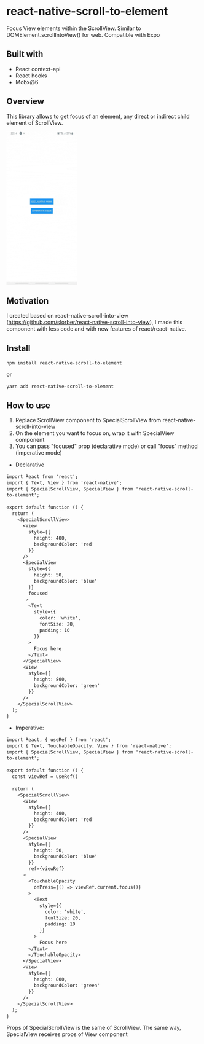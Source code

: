 
# react-native-scroll-to-element

Focus View elements within the ScrollView. Similar to DOMElement.scrollIntoView() for web. Compatible with Expo

## Built with

- React context-api
- React hooks
- Mobx@6

## Overview

This library allows to get focus of an element, any direct or indirect child element of ScrollView.

<img align="center" alt="preview" height="400px" src="./assets/demo.gif" />


## Motivation

I created based on react-native-scroll-into-view (https://github.com/slorber/react-native-scroll-into-view), I made this component with less code and with new features of react/react-native.


## Install

```
npm install react-native-scroll-to-element
```
or
```
yarn add react-native-scroll-to-element
```

## How to use

1. Replace ScrollView component to SpecialScrollView from react-native-scroll-into-view
2. On the element you want to focus on, wrap it with SpecialView component
3. You can pass "focused" prop (declarative mode) or call "focus" method (imperative mode)

- Declarative
```tsx
import React from 'react';
import { Text, View } from 'react-native';
import { SpecialScrollView, SpecialView } from 'react-native-scroll-to-element';

export default function () {
  return (
    <SpecialScrollView>
      <View
        style={{
          height: 400,
          backgroundColor: 'red'
        }}
      />
      <SpecialView
        style={{
          height: 50,
          backgroundColor: 'blue'
        }}
        focused
       >
        <Text 
          style={{
            color: 'white',
            fontSize: 20,
            padding: 10
          }}
        >
          Focus here
        </Text>
      </SpecialView>
      <View
        style={{
          height: 800,
          backgroundColor: 'green'
        }}
      />
    </SpecialScrollView>
  );
}

```

- Imperative:

```tsx
import React, { useRef } from 'react';
import { Text, TouchableOpacity, View } from 'react-native';
import { SpecialScrollView, SpecialView } from 'react-native-scroll-to-element';

export default function () {
  const viewRef = useRef()

  return (
    <SpecialScrollView>
      <View
        style={{
          height: 400,
          backgroundColor: 'red'
        }}
      />
      <SpecialView
        style={{
          height: 50,
          backgroundColor: 'blue'
        }}
        ref={viewRef}
      >
        <TouchableOpacity
          onPress={() => viewRef.current.focus()}
        >
          <Text
            style={{
              color: 'white',
              fontSize: 20,
              padding: 10
            }}
          >
            Focus here
        </Text>
        </TouchableOpacity>
      </SpecialView>
      <View
        style={{
          height: 800,
          backgroundColor: 'green'
        }}
      />
    </SpecialScrollView>
  );
}

```

Props of SpecialScrollView is the same of ScrollView. The same way, SpecialView receives props of View component